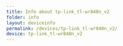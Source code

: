 ```yaml
---
title: Info about tp-link_tl-wr840n_v2
folder: info
layout: deviceinfo
permalink: /devices/tp-link_tl-wr840n_v2/
device: tp-link_tl-wr840n_v2
---
```

